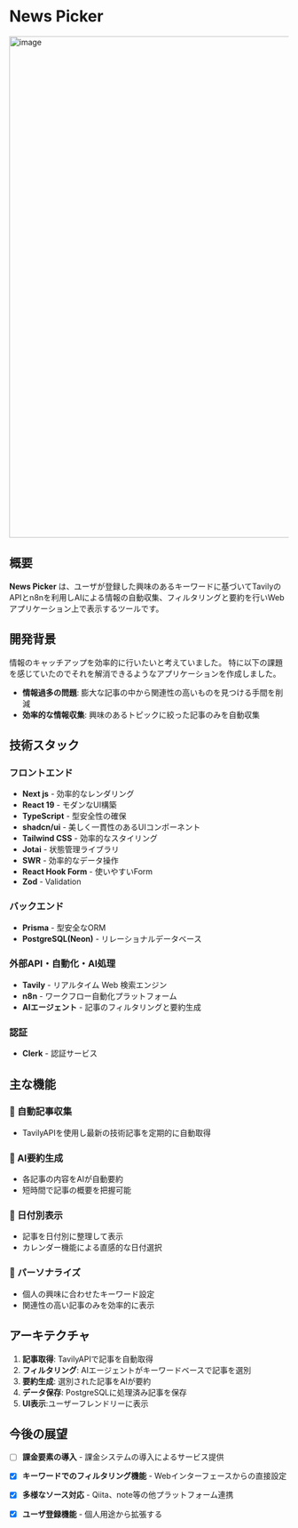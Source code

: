 # News Picker
<img width="1898" height="902" alt="image" src="https://github.com/user-attachments/assets/600ae5e2-d893-4c7e-b7b3-c492744fd67e" />

## 概要

**News Picker** は、ユーザが登録した興味のあるキーワードに基づいてTavilyのAPIとn8nを利用しAIによる情報の自動収集、フィルタリングと要約を行いWebアプリケーション上で表示するツールです。

## 開発背景
情報のキャッチアップを効率的に行いたいと考えていました。
特に以下の課題を感じていたのでそれを解消できるようなアプリケーションを作成しました。

- **情報過多の問題**: 膨大な記事の中から関連性の高いものを見つける手間を削減
- **効率的な情報収集**: 興味のあるトピックに絞った記事のみを自動収集

## 技術スタック

### フロントエンド
- **Next js** - 効率的なレンダリング
- **React 19** - モダンなUI構築
- **TypeScript** - 型安全性の確保
- **shadcn/ui** - 美しく一貫性のあるUIコンポーネント
- **Tailwind CSS** - 効率的なスタイリング
- **Jotai** - 状態管理ライブラリ
- **SWR** - 効率的なデータ操作
- **React Hook Form** - 使いやすいForm
- **Zod** - Validation

### バックエンド
- **Prisma** - 型安全なORM
- **PostgreSQL(Neon)** - リレーショナルデータベース

### 外部API・自動化・AI処理
- **Tavily** - リアルタイム Web 検索エンジン
- **n8n** - ワークフロー自動化プラットフォーム
- **AIエージェント** - 記事のフィルタリングと要約生成

### 認証
- **Clerk** - 認証サービス

  
## 主な機能

### 🔄 自動記事収集
- TavilyAPIを使用し最新の技術記事を定期的に自動取得

### 🤖 AI要約生成
- 各記事の内容をAIが自動要約
- 短時間で記事の概要を把握可能

### 📅 日付別表示
- 記事を日付別に整理して表示
- カレンダー機能による直感的な日付選択

### 🎯 パーソナライズ
- 個人の興味に合わせたキーワード設定
- 関連性の高い記事のみを効率的に表示

## アーキテクチャ

1. **記事取得**: TavilyAPIで記事を自動取得
2. **フィルタリング**: AIエージェントがキーワードベースで記事を選別
3. **要約生成**: 選別された記事をAIが要約
4. **データ保存**: PostgreSQLに処理済み記事を保存
5. **UI表示**:ユーザーフレンドリーに表示

## 今後の展望
- [ ] **課金要素の導入** - 課金システムの導入によるサービス提供
- [x] **キーワードでのフィルタリング機能** - Webインターフェースからの直接設定
- [x] **多様なソース対応** - Qiita、note等の他プラットフォーム連携
- [x] **ユーザ登録機能** - 個人用途から拡張する


